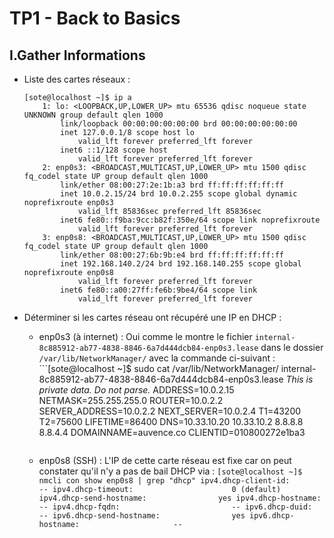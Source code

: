 # TP1 - Back to Basics

## I.Gather Informations

* Liste des cartes réseaux :
    ```
    [sote@localhost ~]$ ip a
        1: lo: <LOOPBACK,UP,LOWER_UP> mtu 65536 qdisc noqueue state UNKNOWN group default qlen 1000
            link/loopback 00:00:00:00:00:00 brd 00:00:00:00:00:00
            inet 127.0.0.1/8 scope host lo
                valid_lft forever preferred_lft forever
            inet6 ::1/128 scope host
                valid_lft forever preferred_lft forever
        2: enp0s3: <BROADCAST,MULTICAST,UP,LOWER_UP> mtu 1500 qdisc fq_codel state UP group default qlen 1000
            link/ether 08:00:27:2e:1b:a3 brd ff:ff:ff:ff:ff:ff
            inet 10.0.2.15/24 brd 10.0.2.255 scope global dynamic noprefixroute enp0s3
                valid_lft 85836sec preferred_lft 85836sec
            inet6 fe80::f9ba:9cc:b82f:350e/64 scope link noprefixroute
                valid_lft forever preferred_lft forever
        3: enp0s8: <BROADCAST,MULTICAST,UP,LOWER_UP> mtu 1500 qdisc fq_codel state UP group default qlen 1000
            link/ether 08:00:27:6b:9b:e4 brd ff:ff:ff:ff:ff:ff
            inet 192.168.140.2/24 brd 192.168.140.255 scope global noprefixroute enp0s8
                valid_lft forever preferred_lft forever
            inet6 fe80::a00:27ff:fe6b:9be4/64 scope link
                valid_lft forever preferred_lft forever
    ```

* Déterminer si les cartes réseau ont récupéré une IP en DHCP :
  * enp0s3 (à internet) : Oui comme le montre le fichier                `internal-8c885912-ab77-4838-8846-6a7d444dcb84-enp0s3.lease` dans le dossier `/var/lib/NetworkManager/`      avec la commande ci-suivant : ```[sote@localhost ~]$ sudo cat /var/lib/NetworkManager/     internal-8c885912-ab77-4838-8846-6a7d444dcb84-enp0s3.lease
    *This is private data. Do not parse.*
    ADDRESS=10.0.2.15
    NETMASK=255.255.255.0
    ROUTER=10.0.2.2
    SERVER_ADDRESS=10.0.2.2
    NEXT_SERVER=10.0.2.4
    T1=43200
    T2=75600
    LIFETIME=86400
    DNS=10.33.10.20 10.33.10.2 8.8.8.8 8.8.4.4
    DOMAINNAME=auvence.co
    CLIENTID=010800272e1ba3
    ```
  * enp0s8 (SSH) : L'IP de cette carte réseau est fixe car on peut constater qu'il n'y a pas de bail DHCP via : ```[sote@localhost ~]$ nmcli con show enp0s8 | grep "dhcp"
            ipv4.dhcp-client-id:                    --
            ipv4.dhcp-timeout:                      0 (default)
            ipv4.dhcp-send-hostname:                yes
            ipv4.dhcp-hostname:                     --
            ipv4.dhcp-fqdn:                         --
            ipv6.dhcp-duid:                         --
            ipv6.dhcp-send-hostname:                yes
            ipv6.dhcp-hostname:                     --```